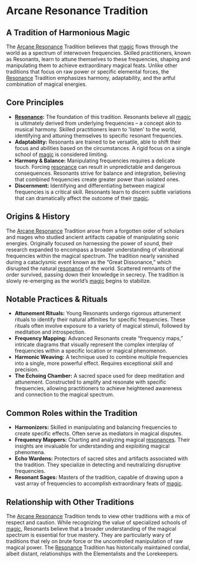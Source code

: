# Arcane Resonance Tradition

## A Tradition of Harmonious Magic

The [Arcane Resonance](/structure/mechanic/class/sorcerer/subclass/arcane-resonance.md) Tradition believes that [magic](/structure/mechanic/magic.md) flows through the world as a spectrum of interwoven frequencies. Skilled practitioners, known as Resonants, learn to attune themselves to these frequencies, shaping and manipulating them to achieve extraordinary magical feats. Unlike other traditions that focus on raw power or specific elemental forces, the [Resonance](/structure/mechanic/resonance.md) Tradition emphasizes harmony, adaptability, and the artful combination of magical energies.

## Core Principles

*   **[Resonance](/structure/mechanic/resonance.md):** The foundation of this tradition.  Resonants believe all [magic](/structure/mechanic/magic.md) is ultimately derived from underlying frequencies – a concept akin to musical harmony. Skilled practitioners learn to 'listen' to the world, identifying and attuning themselves to specific resonant frequencies.
*   **Adaptability:** Resonants are trained to be versatile, able to shift their focus and abilities based on the circumstances. A rigid focus on a single school of [magic](/structure/mechanic/magic.md) is considered limiting.
*   **Harmony & Balance:** Manipulating frequencies requires a delicate touch.  Forcing [resonance](/structure/mechanic/resonance.md) can result in unpredictable and dangerous consequences.  Resonants strive for balance and integration, believing that combined frequencies create greater power than isolated ones.
*   **Discernment:**  Identifying and differentiating between magical frequencies is a critical skill.  Resonants learn to discern subtle variations that can dramatically affect the outcome of their [magic](/structure/mechanic/magic.md).

## Origins & History

The [Arcane Resonance](/structure/mechanic/class/sorcerer/subclass/arcane-resonance.md) Tradition arose from a forgotten order of scholars and mages who studied ancient artifacts capable of manipulating sonic energies. Originally focused on harnessing the power of sound, their research expanded to encompass a broader understanding of vibrational frequencies within the magical spectrum. The tradition nearly vanished during a cataclysmic event known as the “Great Dissonance,” which disrupted the natural [resonance](/structure/mechanic/resonance.md) of the world. Scattered remnants of the order survived, passing down their knowledge in secrecy. The tradition is slowly re-emerging as the world’s [magic](/structure/mechanic/magic.md) begins to stabilize.

## Notable Practices & Rituals

*   **Attunement Rituals:**  Young Resonants undergo rigorous attunement rituals to identify their natural affinities for specific frequencies. These rituals often involve exposure to a variety of magical stimuli, followed by meditation and introspection.
*   **Frequency Mapping:** Advanced Resonants create “frequency maps,” intricate diagrams that visually represent the complex interplay of frequencies within a specific location or magical phenomenon. 
*   **Harmonic Weaving:**  A technique used to combine multiple frequencies into a single, more powerful effect. Requires exceptional skill and precision.
*   **The Echoing Chamber:** A sacred space used for deep meditation and attunement. Constructed to amplify and resonate with specific frequencies, allowing practitioners to achieve heightened awareness and connection to the magical spectrum.

## Common Roles within the Tradition

*   **Harmonizers:** Skilled in manipulating and balancing frequencies to create specific effects. Often serve as mediators in magical disputes.
*   **Frequency Mappers:** Charting and analyzing magical [resonances](/structure/mechanic/resonance.md). Their insights are invaluable for understanding and exploiting magical phenomena.
*   **Echo Wardens:** Protectors of sacred sites and artifacts associated with the tradition. They specialize in detecting and neutralizing disruptive frequencies.
*   **Resonant Sages:** Masters of the tradition, capable of drawing upon a vast array of frequencies to accomplish extraordinary feats of [magic](/structure/mechanic/magic.md).

## Relationship with Other Traditions

The [Arcane Resonance](/structure/mechanic/class/sorcerer/subclass/arcane-resonance.md) Tradition tends to view other traditions with a mix of respect and caution. While recognizing the value of specialized schools of [magic](/structure/mechanic/magic.md), Resonants believe that a broader understanding of the magical spectrum is essential for true mastery.  They are particularly wary of traditions that rely on brute force or the uncontrolled manipulation of raw magical power.  The [Resonance](/structure/mechanic/resonance.md) Tradition has historically maintained cordial, albeit distant, relationships with the Elementalists and the Lorekeepers.
